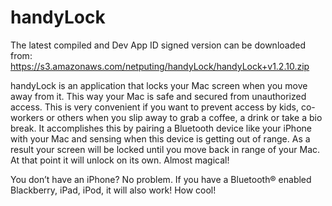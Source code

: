 # handyLock

The latest compiled and Dev App ID signed version can be downloaded from: https://s3.amazonaws.com/netputing/handyLock/handyLock+v1.2.10.zip

handyLock is an application that locks your Mac screen when you move away from it. This way your Mac is safe and secured from unauthorized access. This is very convenient if you want to prevent access by kids, co-workers or others when you slip away to grab a coffee, a drink or take a bio break.
It accomplishes this by pairing a Bluetooth device like your iPhone with your Mac and sensing when this device is getting out of range. As a result your screen will be locked until you move back in range of your Mac. At that point it will unlock on its own. Almost magical!

You don’t have an iPhone? No problem. If you have a Bluetooth® enabled Blackberry, iPad, iPod, it will also work! How cool!
